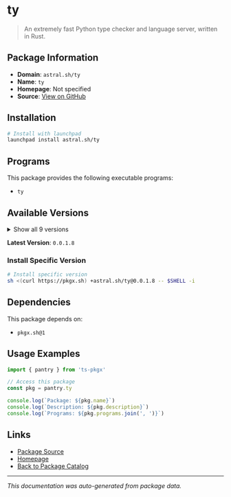 # ty

> An extremely fast Python type checker and language server, written in Rust.

## Package Information

- **Domain**: `astral.sh/ty`
- **Name**: `ty`
- **Homepage**: Not specified
- **Source**: [View on GitHub](https://github.com/pkgxdev/pantry/tree/main/projects/astral.sh/ty/package.yml)

## Installation

```bash
# Install with launchpad
launchpad install astral.sh/ty
```

## Programs

This package provides the following executable programs:

- `ty`

## Available Versions

<details>
<summary>Show all 9 versions</summary>

- `0.0.1.8`, `0.0.1.7`, `0.0.1.6`, `0.0.1.5`, `0.0.1.4`
- `0.0.1.3`, `0.0.1.2`, `0.0.1.1`, `0.0.0.8`

</details>

**Latest Version**: `0.0.1.8`

### Install Specific Version

```bash
# Install specific version
sh <(curl https://pkgx.sh) +astral.sh/ty@0.0.1.8 -- $SHELL -i
```

## Dependencies

This package depends on:

- `pkgx.sh@1`

## Usage Examples

```typescript
import { pantry } from 'ts-pkgx'

// Access this package
const pkg = pantry.ty

console.log(`Package: ${pkg.name}`)
console.log(`Description: ${pkg.description}`)
console.log(`Programs: ${pkg.programs.join(', ')}`)
```

## Links

- [Package Source](https://github.com/pkgxdev/pantry/tree/main/projects/astral.sh/ty/package.yml)
- [Homepage](#)
- [Back to Package Catalog](../../../package-catalog.md)

---

*This documentation was auto-generated from package data.*
